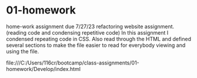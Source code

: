# 01-homework
home-work assignment due 7/27/23
refactoring website assignment. (reading code and condensing repetitive code)
In this assignment I condensed repeating code in CSS. Also read through the HTML and defined several sections to make the file easier to read for everybody viewing and using the file.

file:///C:/Users/116cr/bootcamp/class-assignments/01-homework/Develop/index.html
